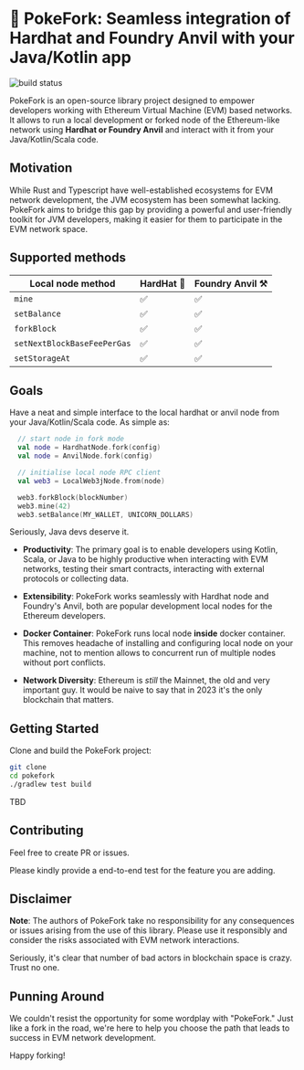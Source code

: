 # 🍴 PokeFork: Seamless integration of Hardhat and Foundry Anvil with your Java/Kotlin app

![build status](https://github.com/ruXlab/pokefork/actions/workflows/tests.yml/badge.svg)

PokeFork is an open-source library project designed to empower
developers working with Ethereum Virtual Machine (EVM) based networks.
It allows to run a local development or forked node of the Ethereum-like network 
using **Hardhat or Foundry Anvil** and interact with it from your Java/Kotlin/Scala code.

## Motivation

While Rust and Typescript have well-established ecosystems for
EVM network development, the JVM ecosystem has been somewhat lacking.
PokeFork aims to bridge this gap by providing a powerful and
user-friendly toolkit for JVM developers, making it easier for them
to participate in the EVM network space.

## Supported methods

| Local node method           | HardHat 👷 | Foundry Anvil ⚒️ |
|-----------------------------|------------|------------------|
| `mine`                      | ✅          | ✅                |
| `setBalance`                | ✅          | ✅                |
| `forkBlock`                 | ✅          | ✅                |
| `setNextBlockBaseFeePerGas` | ✅          | ✅                |
| `setStorageAt`              | ✅          | ✅                |

## Goals

Have a neat and simple interface to the local hardhat or anvil node from your Java/Kotlin/Scala code. As simple as:

```kotlin
  // start node in fork mode
  val node = HardhatNode.fork(config)
  val node = AnvilNode.fork(config)

  // initialise local node RPC client
  val web3 = LocalWeb3jNode.from(node)

  web3.forkBlock(blockNumber)
  web3.mine(42)
  web3.setBalance(MY_WALLET, UNICORN_DOLLARS)
```

Seriously, Java devs deserve it.



- **Productivity**: The primary goal is to enable developers using
  Kotlin, Scala, or Java to be highly productive when interacting with EVM networks, 
  testing their smart contracts, interacting with external protocols or collecting data.

- **Extensibility**: PokeFork works seamlessly with
  Hardhat node and Foundry's Anvil, both are popular development local nodes for the Ethereum developers.

- **Docker Container**: PokeFork runs local node **inside** docker container. This removes headache of installing
  and configuring local node on your machine, not to mention allows to concurrent run of multiple nodes without
  port conflicts.

- **Network Diversity**: Ethereum is _still_ the Mainnet, the old and very important guy. 
  It would be naive to say that in 2023 it's the only blockchain that matters.

## Getting Started

Clone and build the PokeFork project:

```bash
git clone 
cd pokefork
./gradlew test build
```

TBD

## Contributing

Feel free to create PR or issues.

Please kindly provide a end-to-end test for the feature you are adding.

## Disclaimer

**Note**: The authors of PokeFork take no responsibility for any
consequences or issues arising from the use of this library.
Please use it responsibly and consider the risks associated with
EVM network interactions.

Seriously, it's clear that number of bad actors in blockchain
space is crazy. Trust no one.

## Punning Around

We couldn't resist the opportunity for some wordplay with "PokeFork."
Just like a fork in the road, we're here to help you choose the
path that leads to success in EVM network development.

Happy forking!
